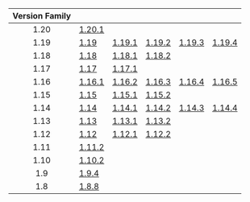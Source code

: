 | Version Family | | | | | |
|:---:|---|---|---|---|---|
| 1.20 | [1.20.1](https://github.com/BaldGang/spigot-build/releases/download/20230801/spigot-1.20.1.jar) | | | | |
| 1.19 | [1.19](https://github.com/BaldGang/spigot-build/releases/download/20230801/spigot-1.19.jar) | [1.19.1](https://github.com/BaldGang/spigot-build/releases/download/20230801/spigot-1.19.1.jar) | [1.19.2](https://github.com/BaldGang/spigot-build/releases/download/20230801/spigot-1.19.2.jar) | [1.19.3](https://github.com/BaldGang/spigot-build/releases/download/20230801/spigot-1.19.3.jar) | [1.19.4](https://github.com/BaldGang/spigot-build/releases/download/20230801/spigot-1.19.4.jar) |
| 1.18 | [1.18](https://github.com/BaldGang/spigot-build/releases/download/20230801/spigot-1.18.jar) | [1.18.1](https://github.com/BaldGang/spigot-build/releases/download/20230801/spigot-1.18.1.jar) | [1.18.2](https://github.com/BaldGang/spigot-build/releases/download/20230801/spigot-1.18.2.jar) | | |
| 1.17 | [1.17](https://github.com/BaldGang/spigot-build/releases/download/20230801/spigot-1.17.jar) | [1.17.1](https://github.com/BaldGang/spigot-build/releases/download/20230801/spigot-1.17.1.jar) | | | |
| 1.16 | [1.16.1](https://github.com/BaldGang/spigot-build/releases/download/20230801/spigot-1.16.1.jar) | [1.16.2](https://github.com/BaldGang/spigot-build/releases/download/20230801/spigot-1.16.2.jar) | [1.16.3](https://github.com/BaldGang/spigot-build/releases/download/20230801/spigot-1.16.3.jar) | [1.16.4](https://github.com/BaldGang/spigot-build/releases/download/20230801/spigot-1.16.4.jar) | [1.16.5](https://github.com/BaldGang/spigot-build/releases/download/20230801/spigot-1.16.5.jar) |
| 1.15 | [1.15](https://github.com/BaldGang/spigot-build/releases/download/20230801/spigot-1.15.jar) | [1.15.1](https://github.com/BaldGang/spigot-build/releases/download/20230801/spigot-1.15.1.jar) | [1.15.2](https://github.com/BaldGang/spigot-build/releases/download/20230801/spigot-1.15.2.jar) | | |
| 1.14 | [1.14](https://github.com/BaldGang/spigot-build/releases/download/20230801/spigot-1.14.jar) | [1.14.1](https://github.com/BaldGang/spigot-build/releases/download/20230801/spigot-1.14.1.jar) | [1.14.2](https://github.com/BaldGang/spigot-build/releases/download/20230801/spigot-1.14.2.jar) | [1.14.3](https://github.com/BaldGang/spigot-build/releases/download/20230801/spigot-1.14.3.jar) | [1.14.4](https://github.com/BaldGang/spigot-build/releases/download/20230801/spigot-1.14.4.jar) |
| 1.13 | [1.13](https://github.com/BaldGang/spigot-build/releases/download/20230801/spigot-1.13.jar) | [1.13.1](https://github.com/BaldGang/spigot-build/releases/download/20230801/spigot-1.13.1.jar) | [1.13.2](https://github.com/BaldGang/spigot-build/releases/download/20230801/spigot-1.13.2.jar) | | |
| 1.12 | [1.12](https://github.com/BaldGang/spigot-build/releases/download/20230801/spigot-1.12.jar) | [1.12.1](https://github.com/BaldGang/spigot-build/releases/download/20230801/spigot-1.12.1.jar) | [1.12.2](https://github.com/BaldGang/spigot-build/releases/download/20230801/spigot-1.12.2.jar) | | |
| 1.11 | [1.11.2](https://github.com/BaldGang/spigot-build/releases/download/20230801/spigot-1.11.2.jar) | | | | |
| 1.10 | [1.10.2](https://github.com/BaldGang/spigot-build/releases/download/20230801/spigot-1.10.2.jar) | | | | |
| 1.9 | [1.9.4](https://github.com/BaldGang/spigot-build/releases/download/20230801/spigot-1.9.4.jar) | | | | |
| 1.8 | [1.8.8](https://github.com/BaldGang/spigot-build/releases/download/20230801/spigot-1.8.8.jar) | | | | |
